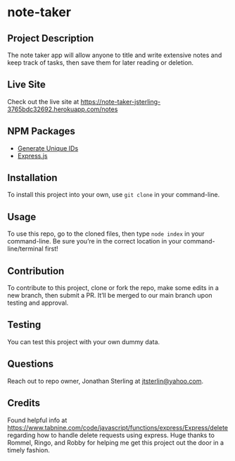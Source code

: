 # note-taker

## Project Description
The note taker app will allow anyone to title and write extensive notes and keep track of tasks, then save them for later reading or deletion.

## Live Site
Check out the live site at https://note-taker-jsterling-3765bdc32692.herokuapp.com/notes 

## NPM Packages
- [Generate Unique IDs](https://www.npmjs.com/package/generate-unique-id)
- [Express.js](https://www.npmjs.com/package/express)

## Installation 
To install this project into your own, use `git clone` in your command-line.

## Usage 
To use this repo, go to the cloned files, then type `node index` in your command-line. Be sure you’re in the correct location in your command-line/terminal first!

## Contribution
To contribute to this project, clone or fork the repo, make some edits in a new branch, then submit a PR. It’ll be merged to our main branch upon testing and approval.

## Testing
You can test this project with your own dummy data.

## Questions
Reach out to repo owner, Jonathan Sterling at jtsterlin@yahoo.com.

## Credits
Found helpful info at https://www.tabnine.com/code/javascript/functions/express/Express/delete regarding how to handle delete requests using express.
Huge thanks to Rommel, Ringo, and Robby for helping me get this project out the door in a timely fashion.
